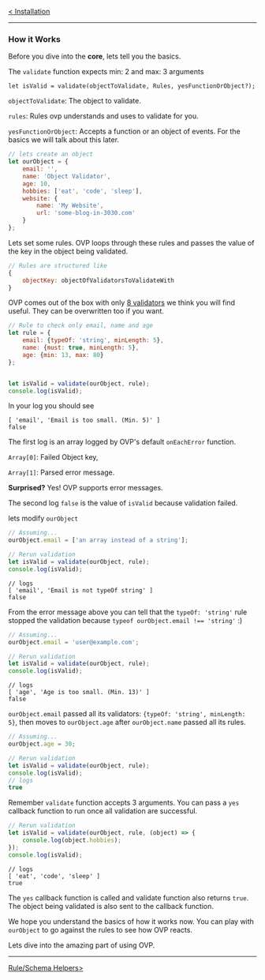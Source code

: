 [< Installation](installation.md)

-----

### How it Works
Before you dive into the **core**, lets tell you the basics.

The `validate` function expects min: 2 and max: 3 arguments

```
let isValid = validate(objectToValidate, Rules, yesFunctionOrObject?);
```

`objectToValidate`: The object to validate.

`rules`: Rules ovp understands and uses to validate for you.

`yesFunctionOrObject`: Accepts a function or an object of events. 
For the basics we will talk about this later.

```javascript
// lets create an object
let ourObject = {
    email: '',
    name: 'Object Validator',
    age: 10,
    hobbies: ['eat', 'code', 'sleep'],
    website: {
        name: 'My Website',
        url: 'some-blog-in-3030.com'
    }
};
```

Lets set some rules.
OVP loops through these rules and passes the value of the key in the object being validated.

```javascript
// Rules are structured like
{
    objectKey: objectOfValidatorsToValidateWith
}
```

OVP comes out of the box with only [8 validators](rules/index.md) we think you will find useful. They can be overwritten too if you want.

```javascript
// Rule to check only email, name and age
let rule = {
    email: {typeOf: 'string', minLength: 5},
    name: {must: true, minLength: 5},
    age: {min: 13, max: 80}
};


let isValid = validate(ourObject, rule);
console.log(isValid);
```

In your log you should see
```
[ 'email', 'Email is too small. (Min. 5)' ]
false
```

The first log is an array logged by OVP's default `onEachError` function. 

`Array[0]`: Failed Object key, 

`Array[1]`: Parsed error message.

**Surprised?** Yes! OVP supports error messages.

The second log `false` is the value of `isValid` because validation failed.

lets modify `ourObject`
```javascript
// Assuming...
ourObject.email = ['an array instead of a string'];

// Rerun validation
let isValid = validate(ourObject, rule);
console.log(isValid);
```
```
// logs
[ 'email', 'Email is not typeOf string' ]
false
```

From the error message above you can tell that the `typeOf: 'string'` rule stopped the validation because `typeof ourObject.email !== 'string'` :)
```javascript
// Assuming...
ourObject.email = 'user@example.com';

// Rerun validation
let isValid = validate(ourObject, rule);
console.log(isValid);
```
```
// logs
[ 'age', 'Age is too small. (Min. 13)' ]
false
```

`ourObject.email` passed all its validators: `{typeOf: 'string', minLength: 5}`, then moves to `ourObject.age` after `ourObject.name` passed all its rules.

```javascript
// Assuming...
ourObject.age = 30;

// Rerun validation
let isValid = validate(ourObject, rule);
console.log(isValid);
// logs
true
```

Remember `validate` function accepts 3 arguments.
You can pass a `yes` callback function to run once all validation are successful.

```javascript
// Rerun validation
let isValid = validate(ourObject, rule, (object) => {
    console.log(object.hobbies);
});
console.log(isValid);
```
```
// logs
[ 'eat', 'code', 'sleep' ]
true
```

The `yes` callback function is called and validate function also returns `true`.
The object being validated is also sent to the callback function.

We hope you understand the basics of how it works now.
You can play with `ourObject` to go against the rules to see how OVP reacts.

Lets dive into the amazing part of using OVP.

-----
[Rule/Schema Helpers>](rule_helpers.md)